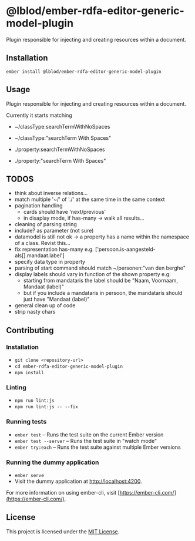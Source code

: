 @lblod/ember-rdfa-editor-generic-model-plugin
==============================================================================

Plugin responsible for injecting and creating resources within a document.

Installation
------------------------------------------------------------------------------

```
ember install @lblod/ember-rdfa-editor-generic-model-plugin
```


Usage
------------------------------------------------------------------------------

Plugin responsible for injecting and creating resources within a document.

Currently it starts matching

* ~/classType:searchTermWithNoSpaces
* ~/classType:"searchTerm With Spaces"

* ./property:searchTermWithNoSpaces
* ./property:"searchTerm With Spaces"


TODOS
-------------------------------------------------------------------------------
* think about inverse relations...
* match multiple '~/' of './' at the same time in the same context
* pagination handling
   * cards should have 'next/previous'
   * in disaplay mode, if has-many -> walk all results...
* cleaning of parsing string
* include? as parameter (not sure)
* datamodel is still not ok -> a property has a name within the namespace of a class. Revist this...
* fix representation has-many e.g. ['persoon.is-aangesteld-als[].mandaat.label']
* specify data type in property
* parsing of start command should match ~/personen:"van den berghe"
* display labels should vary in function of the shown property e.g:
  * starting from mandataris the label should be "Naam, Voornaam, Mandaat (label)"
  * but if you include a mandataris in persoon, the mandataris should just have "Mandaat (label)"
* general clean up of code
* strip nasty chars




Contributing
------------------------------------------------------------------------------

### Installation

* `git clone <repository-url>`
* `cd ember-rdfa-editor-generic-model-plugin`
* `npm install`

### Linting

* `npm run lint:js`
* `npm run lint:js -- --fix`

### Running tests

* `ember test` – Runs the test suite on the current Ember version
* `ember test --server` – Runs the test suite in "watch mode"
* `ember try:each` – Runs the test suite against multiple Ember versions

### Running the dummy application

* `ember serve`
* Visit the dummy application at [http://localhost:4200](http://localhost:4200).

For more information on using ember-cli, visit [https://ember-cli.com/](https://ember-cli.com/).

License
------------------------------------------------------------------------------

This project is licensed under the [MIT License](LICENSE.md).
